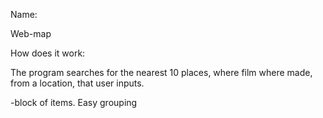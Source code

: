 Name:

Web-map

How does it work:

The program searches for the nearest 10 places, where film where made, from a location, that user inputs.

<div> -block of items. Easy grouping
